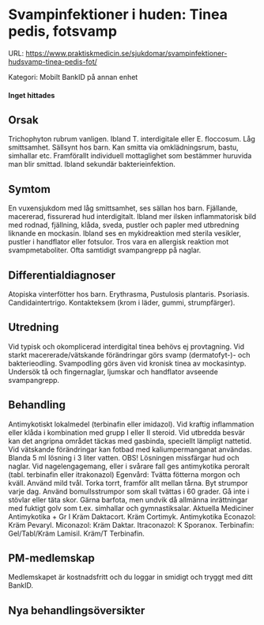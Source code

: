 # Svampinfektioner i huden: Tinea pedis, fotsvamp

URL: https://www.praktiskmedicin.se/sjukdomar/svampinfektioner-hudsvamp-tinea-pedis-fot/



Kategori: Mobilt BankID på annan enhet

#### Inget hittades

## Orsak

Trichophyton rubrum vanligen. Ibland T. interdigitale eller E. floccosum. Låg smittsamhet. Sällsynt hos barn. Kan smitta via omklädningsrum, bastu, simhallar etc. Framförallt individuell mottaglighet som bestämmer huruvida man blir smittad. Ibland sekundär bakterieinfektion.

## Symtom

En vuxensjukdom med låg smittsamhet, ses sällan hos barn. Fjällande, macererad, fissurerad hud interdigitalt. Ibland mer ilsken inflammatorisk bild med rodnad, fjällning, klåda, sveda, pustler och papler med utbredning liknande en mockasin. Ibland ses en mykidreaktion med sterila vesikler, pustler i handflator eller fotsulor. Tros vara en allergisk reaktion mot svampmetaboliter. Ofta samtidigt svampangrepp på naglar.

## Differentialdiagnoser

Atopiska vinterfötter hos barn. Erythrasma, Pustulosis plantaris. Psoriasis. Candidaintertrigo. Kontakteksem (krom i läder, gummi, strumpfärger).

## Utredning

Vid typisk och okomplicerad interdigital tinea behövs ej provtagning. Vid starkt macererade/vätskande förändringar görs svamp (dermatofyt-)- och bakterieodling. Svampodling görs även vid kronisk tinea av mockasintyp. Undersök tå och fingernaglar, ljumskar och handflator avseende svampangrepp.

## Behandling

Antimykotiskt lokalmedel (terbinafin eller imidazol). Vid kraftig inflammation eller klåda i kombination med grupp I eller II steroid. Vid utbredda besvär kan det angripna området täckas med gasbinda, speciellt lämpligt nattetid. Vid vätskande förändringar kan fotbad med kaliumpermanganat användas. Blanda 5 ml lösning i 3 liter vatten. OBS! Lösningen missfärgar hud och naglar.
Vid nagelengagemang, eller i svårare fall ges antimykotika peroralt (tabl. terbinafin eller itrakonazol)
Egenvård: Tvätta fötterna morgon och kväll. Använd mild tvål. Torka torrt, framför allt mellan tårna. Byt strumpor varje dag. Använd bomullsstrumpor som skall tvättas i 60 grader. Gå inte i stövlar eller täta skor. Gärna barfota, men undvik då allmänna inrättningar med fuktigt golv som t.ex. simhallar och gymnastiksalar.
Aktuella Mediciner
Antimykotika + Gr I
Kräm Daktacort. Kräm Cortimyk.
Antimykotika
Econazol: Kräm Pevaryl.
Miconazol: Kräm Daktar.
Itraconazol: K Sporanox.
Terbinafin: Gel/Tabl/Kräm Lamisil. Kräm/T Terbinafin.

## PM-medlemskap

Medlemskapet är kostnadsfritt och du loggar in smidigt och tryggt med ditt BankID.

## Nya behandlingsöversikter

